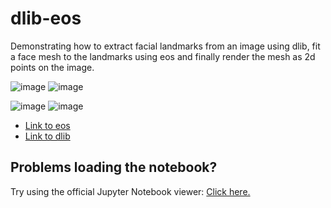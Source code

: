 # dlib-eos
Demonstrating how to extract facial landmarks from an image using dlib, fit a face mesh to the landmarks using eos and finally render the mesh as 2d points on the image.

![image](https://i.imgur.com/m0o5lZ2.jpg)
![image](https://i.imgur.com/0CNc5yW.png)

![image](https://i.imgur.com/KGSC3nM.jpg)
![image](https://i.imgur.com/yYy54OW.png)

* [Link to eos](https://github.com/patrikhuber/eos/tree/master/)
* [Link to dlib](https://github.com/davisking/dlib/tree/master/)

## Problems loading the notebook? 
Try using the official Jupyter Notebook viewer: [Click here.](https://nbviewer.jupyter.org/github/gigadeplex/dlib-eos/blob/master/dlib-eos.ipynb)
